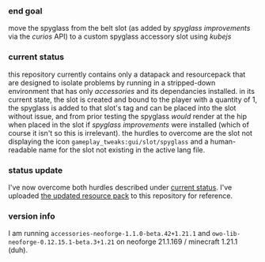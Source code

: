 ### end goal
move the spyglass from the belt slot (as added by *spyglass improvements* via the *curios* API) to a custom spyglass accessory slot using *kubejs*

### current status
this repository currently contains only a datapack and resourcepack that are designed to isolate problems by running in a stripped-down environment
that has only *accessories* and its dependancies installed. in its current state, the slot is created and bound to the player with a quantity of 1,
the spyglass is added to that slot's tag and can be placed into the slot without issue, and from prior testing the spyglass *would* render at the hip
when placed in the slot if *spyglass improvements* were installed (which of course it isn't so this is irrelevant). the hurdles to overcome are the
slot not displaying the icon `gameplay_tweaks:gui/slot/spyglass` and a human-readable name for the slot not existing in the active lang file.

### status update
I've now overcome both hurdles described under [current status](#current-status). I've uploaded [the updated resource pack](corrected_resourcepack) to this repository for reference.

### version info
I am running `accessories-neoforge-1.1.0-beta.42+1.21.1` and `owo-lib-neoforge-0.12.15.1-beta.3+1.21` on neoforge 21.1.169 / minecraft 1.21.1 (duh).

